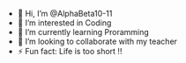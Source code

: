 - 👋 Hi, I’m @AlphaBeta10-11
- 👀 I’m interested in Coding
- 🌱 I’m currently learning Proramming
- 💞️ I’m looking to collaborate with my teacher
- ⚡ Fun fact: Life is too short !!

<!---!!
AlphaBeta10-11/AlphaBeta10-11 is a ✨ special ✨ repository because its `README.md` (this file) appears on your GitHub profile.
You can click the Preview link to take a look at your changes.
--->
